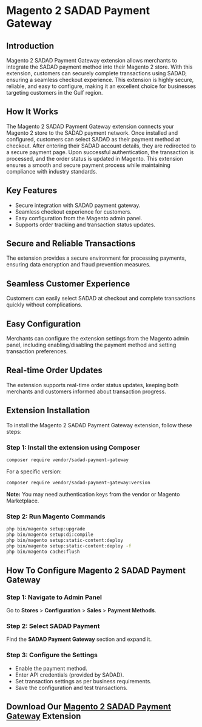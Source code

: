 # Magento 2 SADAD Payment Gateway

## Introduction
Magento 2 SADAD Payment Gateway extension allows merchants to integrate the SADAD payment method into their Magento 2 store. With this extension, customers can securely complete transactions using SADAD, ensuring a seamless checkout experience. This extension is highly secure, reliable, and easy to configure, making it an excellent choice for businesses targeting customers in the Gulf region.

## How It Works
The Magento 2 SADAD Payment Gateway extension connects your Magento 2 store to the SADAD payment network. Once installed and configured, customers can select SADAD as their payment method at checkout. After entering their SADAD account details, they are redirected to a secure payment page. Upon successful authentication, the transaction is processed, and the order status is updated in Magento. This extension ensures a smooth and secure payment process while maintaining compliance with industry standards.

## Key Features
- Secure integration with SADAD payment gateway.
- Seamless checkout experience for customers.
- Easy configuration from the Magento admin panel.
- Supports order tracking and transaction status updates.

## Secure and Reliable Transactions
The extension provides a secure environment for processing payments, ensuring data encryption and fraud prevention measures.

## Seamless Customer Experience
Customers can easily select SADAD at checkout and complete transactions quickly without complications.

## Easy Configuration
Merchants can configure the extension settings from the Magento admin panel, including enabling/disabling the payment method and setting transaction preferences.

## Real-time Order Updates
The extension supports real-time order status updates, keeping both merchants and customers informed about transaction progress.

## Extension Installation

To install the Magento 2 SADAD Payment Gateway extension, follow these steps:

### Step 1: Install the extension using Composer
```sh
composer require vendor/sadad-payment-gateway
```
For a specific version:
```sh
composer require vendor/sadad-payment-gateway:version
```
**Note:** You may need authentication keys from the vendor or Magento Marketplace.

### Step 2: Run Magento Commands
```sh
php bin/magento setup:upgrade
php bin/magento setup:di:compile
php bin/magento setup:static-content:deploy
php bin/magento setup:static-content:deploy -f
php bin/magento cache:flush
```

## How To Configure Magento 2 SADAD Payment Gateway

### Step 1: Navigate to Admin Panel
Go to **Stores** > **Configuration** > **Sales** > **Payment Methods**.

### Step 2: Select SADAD Payment
Find the **SADAD Payment Gateway** section and expand it.

### Step 3: Configure the Settings
- Enable the payment method.
- Enter API credentials (provided by SADAD).
- Set transaction settings as per business requirements.
- Save the configuration and test transactions.

## Download Our [Magento 2 SADAD Payment Gateway](https://codedecorator.com/magento-2-sadad-payment-gateway.html) Extension
